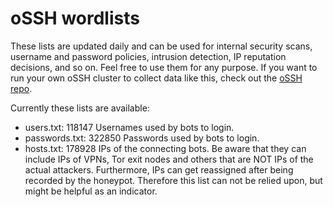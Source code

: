 # oSSH wordlists
These lists are updated daily and can be used for internal security scans, username and password policies, intrusion detection, IP reputation decisions, and so on. Feel free to use them for any purpose. If you want to run your own oSSH cluster to collect data like this, check out the [oSSH repo](https://github.com/toxyl/ossh).  

Currently these lists are available:  
- users.txt: 118147                                                                                                                                                                                                                                                                                                                                                                                                                                                                                                                                                                                                    Usernames used by bots to login. 
- passwords.txt: 322850                                                                                                                                                                                                                                                                                                                                                                                                                                                                                                                                                                                                    Passwords used by bots to login. 
- hosts.txt: 178928                                                                                                                                                                                                                                                                                                                                                                                                                                                                                                                                                                                                    IPs of the connecting bots. Be aware that they can include IPs of VPNs, Tor exit nodes and others that are NOT IPs of the actual attackers. Furthermore, IPs can get reassigned after being recorded by the honeypot. Therefore this list can not be relied upon, but might be helpful as an indicator.
